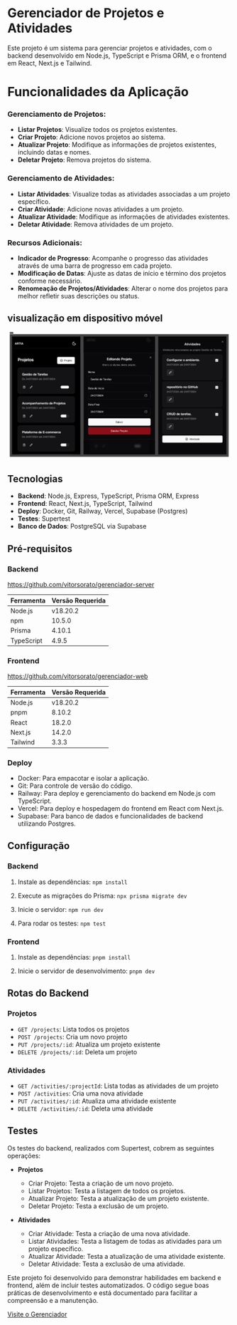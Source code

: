 # Gerenciador de Projetos e Atividades

Este projeto é um sistema para gerenciar projetos e atividades, com o backend desenvolvido em Node.js, TypeScript e Prisma ORM, e o frontend em React, Next.js e Tailwind.

# Funcionalidades da Aplicação

### Gerenciamento de Projetos:

- **Listar Projetos**: Visualize todos os projetos existentes.
- **Criar Projeto**: Adicione novos projetos ao sistema.
- **Atualizar Projeto**: Modifique as informações de projetos existentes, incluindo datas e nomes.
- **Deletar Projeto**: Remova projetos do sistema.

### Gerenciamento de Atividades:

- **Listar Atividades**: Visualize todas as atividades associadas a um projeto específico.
- **Criar Atividade**: Adicione novas atividades a um projeto.
- **Atualizar Atividade**: Modifique as informações de atividades existentes.
- **Deletar Atividade**: Remova atividades de um projeto.

### Recursos Adicionais:

- **Indicador de Progresso**: Acompanhe o progresso das atividades através de uma barra de progresso em cada projeto.
- **Modificação de Datas**: Ajuste as datas de início e término dos projetos conforme necessário.
- **Renomeação de Projetos/Atividades**: Alterar o nome dos projetos para melhor refletir suas descrições ou status.

## visualização em dispositivo móvel
![Dispovitivo móvel](https://github.com/vitorsorato/gerenciador-web/blob/master/mobile.png)

## Tecnologias

- **Backend**: Node.js, Express, TypeScript, Prisma ORM, Express
- **Frontend**: React, Next.js, TypeScript, Tailwind
- **Deploy**: Docker, Git, Railway, Vercel, Supabase (Postgres)
- **Testes**: Supertest
- **Banco de Dados**: PostgreSQL via Supabase

## Pré-requisitos

### Backend
https://github.com/vitorsorato/gerenciador-server

| Ferramenta  | Versão Requerida |
|-------------|------------------|
| Node.js     | v18.20.2         |
| npm         | 10.5.0          |
| Prisma      | 4.10.1          |
| TypeScript      | 4.9.5          |

### Frontend
https://github.com/vitorsorato/gerenciador-web

| Ferramenta  | Versão Requerida |
|-------------|------------------|
| Node.js     | v18.20.2         |
| pnpm        | 8.10.2           |
| React        | 18.2.0           |
| Next.js        | 14.2.0        |
| Tailwind        | 3.3.3        |

### Deploy
  - Docker: Para empacotar e isolar a aplicação.
  - Git: Para controle de versão do código.
  - Railway: Para deploy e gerenciamento do backend em Node.js com TypeScript.
  - Vercel: Para deploy e hospedagem do frontend em React com Next.js.
  - Supabase: Para banco de dados e funcionalidades de backend utilizando Postgres.

## Configuração

### Backend

1. Instale as dependências:
   `npm install`

2. Execute as migrações do Prisma:
   `npx prisma migrate dev`

3. Inicie o servidor:
   `npm run dev`

4. Para rodar os testes:
   `npm test`

### Frontend

1. Instale as dependências:
   `pnpm install`

2. Inicie o servidor de desenvolvimento:
   `pnpm dev`

## Rotas do Backend

### Projetos

- `GET /projects`: Lista todos os projetos
- `POST /projects`: Cria um novo projeto
- `PUT /projects/:id`: Atualiza um projeto existente
- `DELETE /projects/:id`: Deleta um projeto

### Atividades

- `GET /activities/:projectId`: Lista todas as atividades de um projeto
- `POST /activities`: Cria uma nova atividade
- `PUT /activities/:id`: Atualiza uma atividade existente
- `DELETE /activities/:id`: Deleta uma atividade

## Testes

Os testes do backend, realizados com Supertest, cobrem as seguintes operações:

- **Projetos**
  - Criar Projeto: Testa a criação de um novo projeto.
  - Listar Projetos: Testa a listagem de todos os projetos.
  - Atualizar Projeto: Testa a atualização de um projeto existente.
  - Deletar Projeto: Testa a exclusão de um projeto.

- **Atividades**
  - Criar Atividade: Testa a criação de uma nova atividade.
  - Listar Atividades: Testa a listagem de todas as atividades para um projeto específico.
  - Atualizar Atividade: Testa a atualização de uma atividade existente.
  - Deletar Atividade: Testa a exclusão de uma atividade.

Este projeto foi desenvolvido para demonstrar habilidades em backend e frontend, além de incluir testes automatizados. O código segue boas práticas de desenvolvimento e está documentado para facilitar a compreensão e a manutenção.

[Visite o Gerenciador](https://gerenciador-web.vercel.app/projetos)
